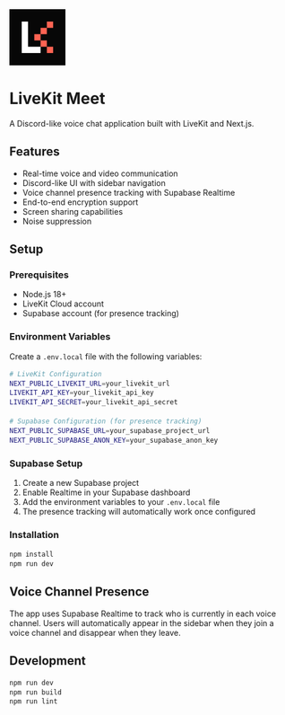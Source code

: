 <a href="https://livekit.io/">
  <img src="./.github/assets/livekit-mark.png" alt="LiveKit logo" width="100" height="100">
</a>

# LiveKit Meet

A Discord-like voice chat application built with LiveKit and Next.js.

## Features

- Real-time voice and video communication
- Discord-like UI with sidebar navigation
- Voice channel presence tracking with Supabase Realtime
- End-to-end encryption support
- Screen sharing capabilities
- Noise suppression

## Setup

### Prerequisites

- Node.js 18+
- LiveKit Cloud account
- Supabase account (for presence tracking)

### Environment Variables

Create a `.env.local` file with the following variables:

```bash
# LiveKit Configuration
NEXT_PUBLIC_LIVEKIT_URL=your_livekit_url
LIVEKIT_API_KEY=your_livekit_api_key
LIVEKIT_API_SECRET=your_livekit_api_secret

# Supabase Configuration (for presence tracking)
NEXT_PUBLIC_SUPABASE_URL=your_supabase_project_url
NEXT_PUBLIC_SUPABASE_ANON_KEY=your_supabase_anon_key
```

### Supabase Setup

1. Create a new Supabase project
2. Enable Realtime in your Supabase dashboard
3. Add the environment variables to your `.env.local` file
4. The presence tracking will automatically work once configured

### Installation

```bash
npm install
npm run dev
```

## Voice Channel Presence

The app uses Supabase Realtime to track who is currently in each voice channel. Users will automatically appear in the sidebar when they join a voice channel and disappear when they leave.

## Development

```bash
npm run dev
npm run build
npm run lint
```
